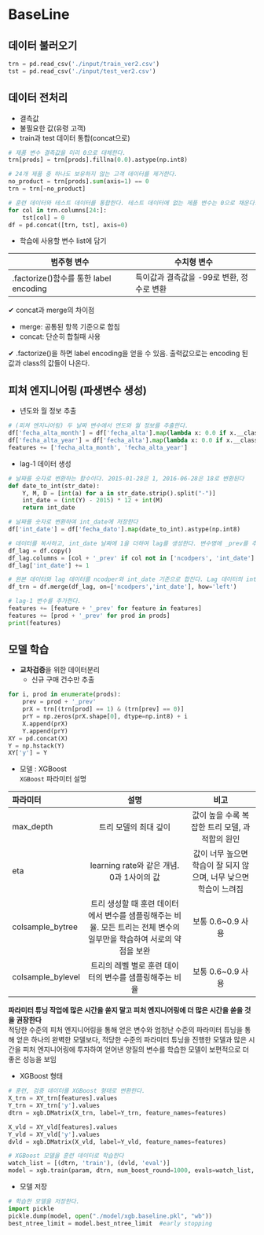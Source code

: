 # BaseLine

## 데이터 불러오기

```python
trn = pd.read_csv('./input/train_ver2.csv')
tst = pd.read_csv('./input/test_ver2.csv')
```

## 데이터 전처리
- 결측값
- 불필요한 값(유령 고객)
- train과 test 데이터 통합(concat으로)

```python
# 제품 변수 결측값을 미리 0으로 대체한다.
trn[prods] = trn[prods].fillna(0.0).astype(np.int8)

# 24개 제품 중 하나도 보유하지 않는 고객 데이터를 제거한다.
no_product = trn[prods].sum(axis=1) == 0
trn = trn[~no_product]

# 훈련 데이터와 테스트 데이터를 통합한다. 테스트 데이터에 없는 제품 변수는 0으로 채운다.
for col in trn.columns[24:]:
    tst[col] = 0
df = pd.concat([trn, tst], axis=0)
```

- 학습에 사용할 변수 list에 담기

|범주형 변수|수치형 변수|
|------|------|
|.factorize()함수를 통한 label encoding|특이값과 결측값을 -99로 변환, 정수로 변환|


✔ concat과 merge의 차이점  
- merge: 공통된 항목 기준으로 합침
- concat: 단순히 합칠때 사용

✔ .factorize()을 하면 label encoding을 얻을 수 있음. 출력값으로는 encoding 된 값과 class의 값들이 나온다.


## 피처 엔지니어링 (파생변수 생성)

- 년도와 월 정보 추출

```python
# (피쳐 엔지니어링) 두 날짜 변수에서 연도와 월 정보를 추출한다.
df['fecha_alta_month'] = df['fecha_alta'].map(lambda x: 0.0 if x.__class__ is float else float(x.split('-')[1])).astype(np.int8)
df['fecha_alta_year'] = df['fecha_alta'].map(lambda x: 0.0 if x.__class__ is float else float(x.split('-')[0])).astype(np.int16)
features += ['fecha_alta_month', 'fecha_alta_year']
```

- lag-1 데이터 생성

```python
# 날짜를 숫자로 변환하는 함수이다. 2015-01-28은 1, 2016-06-28은 18로 변환된다
def date_to_int(str_date):
    Y, M, D = [int(a) for a in str_date.strip().split("-")] 
    int_date = (int(Y) - 2015) * 12 + int(M)
    return int_date

# 날짜를 숫자로 변환하여 int_date에 저장한다
df['int_date'] = df['fecha_dato'].map(date_to_int).astype(np.int8)

# 데이터를 복사하고, int_date 날짜에 1을 더하여 lag를 생성한다. 변수명에 _prev를 추가한다.
df_lag = df.copy()
df_lag.columns = [col + '_prev' if col not in ['ncodpers', 'int_date'] else col for col in df.columns ]
df_lag['int_date'] += 1

# 원본 데이터와 lag 데이터를 ncodper와 int_date 기준으로 합친다. Lag 데이터의 int_date는 1 밀려 있기 때문에, 저번 달의 제품 정보가 삽입된다.
df_trn = df.merge(df_lag, on=['ncodpers','int_date'], how='left')

# lag-1 변수를 추가한다.
features += [feature + '_prev' for feature in features]
features += [prod + '_prev' for prod in prods]
print(features)
```

## 모델 학습
- **교차검증**을 위한 데이터분리
    - 신규 구매 건수만 추출
    
```python
for i, prod in enumerate(prods):
    prev = prod + '_prev'
    prX = trn[(trn[prod] == 1) & (trn[prev] == 0)]
    prY = np.zeros(prX.shape[0], dtype=np.int8) + i
    X.append(prX)
    Y.append(prY)
XY = pd.concat(X)
Y = np.hstack(Y)
XY['y'] = Y
```

- 모델 : XGBoost  
```XGBoost``` 파라미터 설명

| 파라미터 | 설명 | 비고 |
|:------|:-------:|:-----------:|
|max_depth|트리 모델의 최대 깊이|값이 높을 수록 복잡한 트리 모델, 과적합의 원인|
|eta|learning rate와 같은 개념. 0과 1사이의 값|값이 너무 높으면 학습이 잘 되지 않으며, 너무 낮으면 학습이 느려짐|
|colsample_bytree|트리 생성할 때 훈련 데이터에서 변수를 샘플링해주는 비율.  모든 트리는 전체 변수의 일부만을 학습하여 서로의 약점을 보완| 보통 0.6~0.9 사용|
|colsample_bylevel|트리의 레벨 별로 훈련 데이터의 변수를 샘플링해주는 비율| 보통 0.6~0.9 사용|

**파라미터 튜닝 작업에 많은 시간을 쏟지 말고 피처 엔지니어링에 더 많은 시간을 쏟을 것을 권장한다**  
적당한 수준의 피처 엔지니어링을 통해 얻은 변수와 엄청난 수준의 파라미터 튜닝을 통해 얻은 하나의 완벽한 모델보다, 적당한 수준의 파라미터 튜닝을 진행한 모델과 많은 시간을 피처 엔지니어링에 투자하여 얻어낸 양질의 변수를 학습한 모델이 보편적으로 더 좋은 성능을 보임

- XGBoost 형태  
```python
# 훈련, 검증 데이터를 XGBoost 형태로 변환한다.
X_trn = XY_trn[features].values
Y_trn = XY_trn['y'].values
dtrn = xgb.DMatrix(X_trn, label=Y_trn, feature_names=features)

X_vld = XY_vld[features].values
Y_vld = XY_vld['y'].values
dvld = xgb.DMatrix(X_vld, label=Y_vld, feature_names=features)

# XGBoost 모델을 훈련 데이터로 학습한다
watch_list = [(dtrn, 'train'), (dvld, 'eval')]
model = xgb.train(param, dtrn, num_boost_round=1000, evals=watch_list, early_stopping_rounds=20)
```

- 모델 저장

```python
# 학습한 모델을 저장한다.
import pickle
pickle.dump(model, open("./model/xgb.baseline.pkl", "wb"))
best_ntree_limit = model.best_ntree_limit  #early stopping
```
